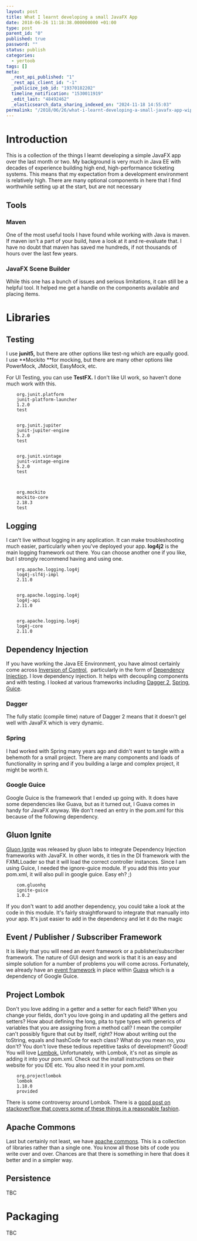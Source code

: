 ```yaml
---
layout: post
title: What I learnt developing a small JavaFX App
date: 2018-06-26 11:18:38.000000000 +01:00
type: post
parent_id: "0"
published: true
password: ""
status: publish
categories:
  - yertoob
tags: []
meta:
  _rest_api_published: "1"
  _rest_api_client_id: "-1"
  _publicize_job_id: "19370182202"
  timeline_notification: "1530011919"
  _edit_last: "48492462"
  _elasticsearch_data_sharing_indexed_on: "2024-11-18 14:55:03"
permalink: "/2018/06/26/what-i-learnt-developing-a-small-javafx-app-wip/"
---
```


# Introduction

This is a collection of the things I learnt developing a simple JavaFX app over
the last month or two. My background is very much in Java EE with decades of
experience building high end, high-performance ticketing systems. This means
that my expectation from a development environment is relatively high. There are
many optional components in here that I find worthwhile setting up at the start,
but are not necessary

## Tools

### Maven

One of the most useful tools I have found while working with Java is maven. If
maven isn\'t a part of your build, have a look at it and re-evaluate that. I
have no doubt that maven has saved me hundreds, if not thousands of hours over
the last few years.

### JavaFX Scene Builder

While this one has a bunch of issues and serious limitations, it can still be a
helpful tool. It helped me get a handle on the components available and placing
items.

# Libraries

## Testing

I use **junit5,** but there are other options like test-ng which are equally
good. I use **Mockito **for mocking, but there are many other options like
PowerMock, JMockit, EasyMock, etc.

For UI Testing, you can use **TestFX.** I don\'t like UI work, so haven\'t done
much work with this.

        org.junit.platform
        junit-platform-launcher
        1.2.0
        test


        org.junit.jupiter
        junit-jupiter-engine
        5.2.0
        test


        org.junit.vintage
        junit-vintage-engine
        5.2.0
        test



        org.mockito
        mockito-core
        2.18.3
        test

## Logging

I can't live without logging in any application. It can make troubleshooting
much easier, particularly when you've deployed your app. **log4j2** is the main
logging framework out there. You can choose another one if you like, but I
strongly recommend having and using one.

        org.apache.logging.log4j
        log4j-slf4j-impl
        2.11.0


        org.apache.logging.log4j
        log4j-api
        2.11.0


        org.apache.logging.log4j
        log4j-core
        2.11.0

## Dependency Injection

If you have working the Java EE Environment, you have almost certainly come
across
[Inversion of Control](https://en.wikipedia.org/wiki/Inversion_of_control), 
particularly in the form
of [Dependency Injection](https://en.wikipedia.org/wiki/Dependency_injection). I
love dependency injection. It helps with decoupling components and with testing.
I looked at various frameworks including
[Dagger 2](https://google.github.io/dagger/), [Spring](https://spring.io/),
[Guice](https://github.com/google/guice).

### Dagger

The fully static (compile time) nature of Dagger 2 means that it doesn\'t gel
well with JavaFX which is very dynamic.

### Spring

I had worked with Spring many years ago and didn\'t want to tangle with a
behemoth for a small project. There are many components and loads of
functionality in spring and if you building a large and complex project, it
might be worth it.

### Google Guice

Google Guice is the framework that I ended up going with. It does have some
dependencies like Guava, but as it turned out, I Guava comes in handy for JavaFX
anyway. We don\'t need an entry in the pom.xml for this because of the following
dependency.

## Gluon Ignite

[Gluon Ignite](https://gluonhq.com/labs/ignite/) was released by gluon labs to
integrate Dependency Injection frameworks with JavaFX. In other words, it ties
in the DI framework with the FXMLLoader so that it will load the correct
controller instances. Since I am using Guice, I needed the ignore-guice module.
If you add this into your pom.xml, it will also pull in google guice. Easy eh?
;)

        com.gluonhq
        ignite-guice
        1.0.2

If you don\'t want to add another dependency, you could take a look at the code
in this module. It\'s fairly straightforward to integrate that manually into
your app. It\'s just easier to add in the dependency and let it do the magic

## Event / Publisher / Subscriber Framework

It is likely that you will need an event framework or a publisher/subscriber
framework. The nature of GUI design and work is that it is an easy and simple
solution for a number of problems you will come across. Fortunately, we already
have an
[event framework](https://github.com/google/guava/wiki/EventBusExplained) in
place within [Guava](https://github.com/google/guava) which is a dependency of
Google Guice.

## Project Lombok

Don\'t you love adding in a getter and a setter for each field? When you change
your fields, don\'t you love going in and updating all the getters and setters?
How about defining the long, pita to type types with generics of variables that
you are assigning from a method call? I mean the compiler can\'t possibly figure
that out by itself, right? How about writing out the toString, equals and
hashCode for each class? What do you mean no, you don\'t? You don\'t love these
tedious repetitive tasks of development? Good! You will love
[Lombok.](https://projectlombok.org/setup/eclipse) Unfortunately, with Lombok,
it\'s not as simple as adding it into your pom.xml. Check out the install
instructions on their website for you IDE etc. You also need it in your pom.xml.

        org.projectlombok
        lombok
        1.18.0
        provided

There is some controversy around Lombok. There is a
[good post on stackoverflow that covers some of these things in a reasonable fashion](https://stackoverflow.com/questions/3852091/is-it-safe-to-use-project-lombok).

## Apache Commons

Last but certainly not least, we have
[apache commons](https://commons.apache.org/). This is a collection of libraries
rather than a single one. You know all those bits of code you write over and
over. Chances are that there is something in here that does it better and in a
simpler way.

## Persistence

TBC

# Packaging

TBC
